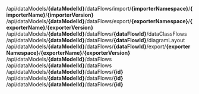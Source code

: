 <endpoint class="post">/api/dataModels/**{dataModelId}**/dataFlows/import/**{importerNamespace}**/**{importerName}**/**{importerVersion}**</endpoint>
<endpoint class="post">/api/dataModels/**{dataModelId}**/dataFlows/export/**{exporterNamespace}**/**{exporterName}**/**{exporterVersion}**</endpoint>
<endpoint class="get">/api/dataModels/**{dataModelId}**/dataFlows/**{dataFlowId}**/dataClassFlows</endpoint>
<endpoint class="put">/api/dataModels/**{dataModelId}**/dataFlows/**{dataFlowId}**/diagramLayout</endpoint>
<endpoint class="get">/api/dataModels/**{dataModelId}**/dataFlows/**{dataFlowId}**/export/**{exporterNamespace}**/**{exporterName}**/**{exporterVersion}**</endpoint>
<endpoint class="post">/api/dataModels/**{dataModelId}**/dataFlows</endpoint>
<endpoint class="get">/api/dataModels/**{dataModelId}**/dataFlows</endpoint>
<endpoint class="delete">/api/dataModels/**{dataModelId}**/dataFlows/**{id}**</endpoint>
<endpoint class="put">/api/dataModels/**{dataModelId}**/dataFlows/**{id}**</endpoint>
<endpoint class="get">/api/dataModels/**{dataModelId}**/dataFlows/**{id}**</endpoint>